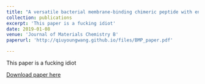 ```yaml
---
title: "A versatile bacterial membrane-binding chimeric peptide with enhanced photodynamic antimicrobial activity"
collection: publications
excerpt: 'This paper is a fucking idiot'
date: 2019-01-08
venue: 'Journal of Materials Chemistry B'
paperurl: 'http://qiuyoungwang.github.io/files/BMP_paper.pdf'

---
```

This paper is a fucking idiot

[Download paper here](http://qiuyoungwang.github.io/files/BMP_paper.pdf)


